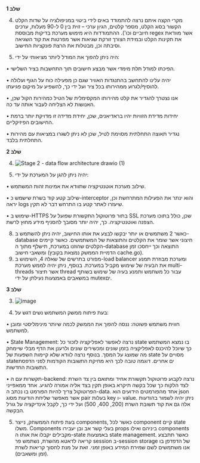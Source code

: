 **שלב 1**

4. מקרי הקצה איתם נרצה להתמודד באים לידי ביטוי במניפולציה על שדות הקלט הקשור בסוג הקלט, מספר קלטים, הגיון ערכי – זוית בין 0 ל-90 מעלות, ערכים חיוביים וכו'). ההתמודדות היא מימוש מערכת בדיקות מבוססת regex אשר מוודאת את תקינות הקלט ובמידת הצורך זורקת שגיאות אשר מפרטות את קוד השגיאה וסיבתה וכן, מבטלות את הרצת פונקציות החישוב.

6. היה ניתן להפוך את המודל ליותר מציאותי על ידי: 

•	הפיכתו למודל תלת מימדי אשר מבצע חישובים תוך התחשבות בציר השלישי. 

•	יהיה עלינו להתחשב בהתנגדות האוויר שגם כן מפעילה כוח על הגוף ועלולה להוסיף/לגרוע ממהירותו בכל ציר ועל ידי כך, להשפיע על מיקום פגיעתו. 

•	אנו נצטרך להגדיר את קלט מהירותו המקסימלית של הטיל כמהירות הקול שכן, האנושות לא הצליחה לעבור אותה עד כה. 

•	יחידות מדידת הזוויות יהיו בראדיאנים, שכן, יחידת מדידה זו מדויקת יותר ברמת החישובים הפיזיקליים.

•	נגדיר תאוצה התחלתית מסוימת לטיל, שכן לא ניתן לשגרו במציאות עם מהירות התחלתית בלבד.


**שלב 2**

4. ![Stage 2 - data flow architecture drawio (1)](https://user-images.githubusercontent.com/109989325/181122554-2030187d-dad8-48df-87b4-441cffe50f9c.png)

7. יהיה ניתן להגן על המערכת על ידי:

•	שילוב מערכת אוטנטיקציה שתוודא את אמינות זהות המשתמש.

•	שילוב קטע קוד בשרת שישמש כ-interceptor והוא ינתר את הפעילות המתרחשת וכן, יראה logs שיעזרו לאתר קטע בו התרחש דבר לא תקין. 

•	שימוש ב-HTTPS בתור פרוטוקול התקשורת שפועל על SSL שכן, כולל בתוכו מערכת הצפנה ואוטנטיקציה. כך, יהיה יותר מסובך להסניף מידע מחוץ לרשת.

8. כאשר 2 משתמשים או יותר יבקשו לבצע את אותו החישוב, יהיה ניתן להשתמש ב-database חיצוני אשר שומר את הקלטים והתוצאות של המשתמשים. כאשר קיימים הקלטים שהוזנו במערכת, תישלף מתוך ה-database התוצאה וכך ייחסכו זמן ומשאבי חישוב (הדמיית הממשק נמצאת בקובץ cache.go).
9. מפורט בתרשים של שאלה 4, השימוש ב-load balancer ומערכת מבוזרת תמנע את הבעיה של שימוש מקביל במערכת. בנוסף, ניתן יהיה לממש מערכת multi-threads אשר תיצור thread עבור כל משתמש ותמנע בעיה של שימוש בשותף במשאבים באמצעות נעילתן על ידי mutexים.


**שלב 3**
 
 3. ![image](https://user-images.githubusercontent.com/109989325/181090017-8e263d07-7c3b-40d7-9f82-9e95029eb1fe.png)

4. בעת פיתוח ממשק המשתמש נשים דגש על:

•	חווית משתמש פשוטה: ננסה להפוך את הממשק לכמה שיותר מינימליסטי ומובן למשתמש.

•	State Management: נרצה לאפשר לאפליקציה לזכור כל state בו נמצא המשתמש כך שיוכל להיכנס לאפליקציה בזמן שונים ומכשירים שונים ולרענן את הדף מבלי שיימחק מה שמוצג על המסך. בנוסף נרצה לוודא שלא קיימות השפעות של state מסויים על stateים אחרים. דוגמה טובה לכך היא מחיקת התשובות הקודמות לפני הדפסת התשובות החדשות.

•	תקשרות עם ה-backend: נרצה לקבוע פרוטוקול תקשורת אחיד ומתואם בין צד השרת לצד הלקוח כך שכל בקשה תיקרא באופן תקין בצד אליה אמורה להגיע. אחד ממאפייני הפרוטוקול צריך להיות הפורמט בו נכתב ה-data. אחד מהפורמטים הידועים הוא json אשר מאפשר שליחת הודעות מסוג pair בעלות key ו- value. ניתן יהיה לשמור בהודעות אלה גם את קוד תשובת השרת (200, 400, 500) ועל ידי כך, לקבל אינדיקציה על גורל הבקשה.


5. בעת פיתוח הממשחק, נייצר components, כאשר לכל component  קיים state משלו. Components בעלי קשר אב ובן יעבירו props ביניהם ואילו components מקבילים יקבלו את אותו ה-state באמצעות state management. כאשר תתבצע קריאה לדאטא מהשרת, נשתמש פר session ב-session storage של הדפדפן בו אנו משתמשים לשם שמירת המידע באופן זמני. זאת על מנת לחסוך קריאות לשרת (זמן ומשאבים).
